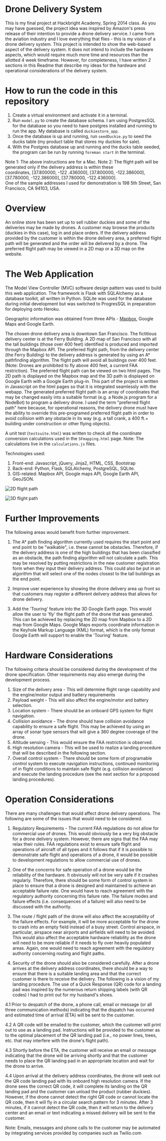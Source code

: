 Drone Delivery System
=====================

This is my final project at Hackbright Academy, Spring 2014 class. As you may have guessed, the project idea was inspired by Amazon's press release of their intention to provide a drone delivery service. I came from the aviation industry and I love everything that flies - this is my vision of a drone delivery system. This project is intended to show the web-based aspect of the delivery system. It does not intend to include the hardware aspects, which would require much more time and resources than the allotted 4 week timeframe. However, for completeness, I have written 2 sections in this Readme that describe my ideas for the hardware and operational considerations of the delivery system.

How to run the code in this repository
======================================

1. Create a virtual environment and activate it in a terminal.
2. Run `model.py` to create the database schema. I am using PostgresSQL for the database so you need to have postgres installed    and running to run the app. My database is called `duckiestore_app`.
3. Once the database is up and running, run `seedDuckie.py` to seed the ducks table (my product table that stores my duckies    for sale).
4. With the Postgres database up and running and the ducks table seeded, the program can be run by running `foreman start`    in the terminal.

Note 1: The above instructions are for a Mac.
Note 2: The flight path will be generated only if the delivery address is within these <br/>coordinates, [37.800000, -122              .436000], [37.800000, -122.386000], [37.780000, -122.386000], [37.780000, -122.436000]. <br/>One of the sample                 addresses I used for demonstration is 198 5th Street, San Francisco, CA 94103, USA.

Overview
======

An online store has been set up to sell rubber duckies and some of the deliveries may be made by drones.  A customer may browse the products (duckies in this case), log in and place orders. If the delivery address provided by the customer is within the drone delivery area, a preferred flight path will be generated and the order will be delivered by a drone. The preferred flight path may be viewed in a 2D map or a 3D map on the website.

The Web Application
=========

The Model View Controller (MVC) software design pattern was used to build this web application. The framework is Flask with SQLAlchemy as a database toolkit, all written in Python. SQLite was used for the database during initial development but was switched to ProgresSQL in preparation for deploying onto Heroku. 

Geographic information was obtained from three APIs - [Mapbox](http://link.here), Google Maps and Google Earth.  

The chosen drone delivery area is downtown San Francisco. The fictitious delivery center is at the Ferry Building. A 2D map of San Francisco with all the tall buildings (those over 400 feet) identified is produced and imported through the Mapbox API. The preferred flight path, from the delivery center (the Ferry Building) to the delivery address is generated by using an A* pathfinding algorithm. The flight path will avoid all buildings over 400 feet. (Note: Drones are prohibited to fly above 400 feet, a current FAA restriction). The preferred flight path can be viewed on two html pages. The 2D path is displayed on the Mapbox map and the 3D path is displayed on Google Earth with a Google Earth plug-in. This part of the project is written in Javascript on the html pages so that it is integrated seamlessly with the webapp. The generated preferred flight path is an array of coordinates that may be changed easily into a suitable format (e.g. a Node.js program for a NodeBot) to program a delivery drone. I used the term "preferred flight path" here because, for operational reasons, the delivery drone must have the ability to override this pre-programed preferred flight path in order to avoid collision with any obstacle in its way (e.g. a tall crank, a 400 ft.+ building under construction or other flying objects).

A unit test (`testsuite.html`) was written to check all the coordinate conversion calculations used in the `SFmapping.html` page. 
Note: The calculations live in the `calculations.js` files.

Technologies used:

1. Front-end: Javascript, jQuery, Jinja2, HTML, CSS, Bootstrap
2. Back-end: Python, Flask, SQLAlchemy, PostgreSQL, SQLite.
3. GIS-related: Mapbox API, Google maps API, Google Earth API, GeoJSON.

![2D flight path](https://raw.githubusercontent.com/cathylouie/Drone_Delivery/b4ad5c2eed0587e97f9597e735ea03ff3100bc70/static/img/2DPath.png)

![3D flight path](https://raw.githubusercontent.com/cathylouie/Drone_Delivery/master/static/img/3DPath.png)

Further Improvements
============

The following areas would benefit from further improvement.

1. The A* path finding algorithm currently used requires the start point and end point to be "walkable", i.e. these cannot be obstacles. Therefore, if the delivery address is one of the high buildings that has been classified as an obstacle, the path finding algorithm will not calculate a path. This may be resolved by putting restrictions in the new customer registration form when they input their delivery address. This could also be put in an algorithm that will select one of the nodes closest to the tall buildings as the end point. 

2. Improve user experience by showing the drone delivery area up front so that customers may register a different delivery address that allows for drone delivery.

3. Add the 'Touring' feature into the 3D Google Earth page. This would allow the user to 'fly' the flight path of the drone that was generated. This can be achieved by replacing the 2D map from Mapbox to a 2D map from Google Maps. Google Maps exports coordinate information in the Keyhole Markup Language (KML) format, which is the only format Google Earth will support to enable the 'Touring' feature. 

Hardware Considerations
=============

The following criteria should be considered during the development of the drone specification. Other requirements may also emerge during the development process.

1. Size of the delivery area - This will determine flight range capability and the engine/motor output and battery requirements  
2. Payload weight -  This will also affect the engine/motor and battery selection.
3. Location system - There should be an onboard GPS system for flight navigation. 
4. Collision avoidance - The drone should have collision avoidance capability to ensure a safe flight. This may be achieved by using an array of sonar type sensors that will give a 360 degree coverage of the drone.
5. Altitude sensing - This would ensure the FAA restriction is observed.
6. High resolution camera - This will be used to realize a landing procedure that will be described in the following section.
7. Overall control system - There should be some form of programable control system to execute navigation instructions, continued monitoring of in flight conditions to maintain safe flight (e.g. collision avoidance) and execute the landing procedure (see the next section for a proposed landing procedures).

Operation Considerations
=============

There are many challenges that would affect drone delivery operations. The following are some of the issues that would need to be considered.

1. Regulatory  Requirements - The current FAA regulations do not allow for commercial use of drones. This would obviously be a very big obstacle for a drone delivery system. However, there are signs that the FAA may relax their rules. FAA regulations exist to ensure safe flight and operations of aircraft of all types and it follows that if it is possible to demonstrate safe flight and operations of a drone, it would be possible to development regulations to allow commercial use of drones.

2. One of the concerns for safe operation of a drone would be the reliability of the hardware. It obviously will not be very safe if it crashes regularly. Therefore, there should be some form of control system in place to ensure that a drone is designed and maintained to achieve an acceptable failure rate. One would have to reach agreement with the regulatory authority concerning this failure rate. The failure modes and failure effects (i.e. consequences of a failure) will also need to be discussed with the authority.

3. The route / flight path of the drone will also affect the acceptability of the failure effects. For example, it will be more acceptable for the drone to crash into an empty field instead of a busy street. Control airspace, in particular, airspace near airports and airfields will need to be avoided. This would also affect the acceptable hardware reliability as the drone will need to be more reliable if it needs to fly over heavily populated areas.  Again, one would need to reach agreement with the regulatory authority concerning routing and flight paths.

4. Security of the drone should also be considered carefully. After a drone arrives at the delivery address coordinates, there should be a way to ensure that there is a suitable landing area and that the correct customer is there to receive the delivery. The following is a vision of my landing procedure. The use of a Quick Response (QR) code for a landing pad was inspired by the numerous return shipping labels (with QR codes) I had to print out for my husband's shoes.

  4.1 Prior to despatch of the drone, a phone call, email or message (or all three communication methods) indicating that the dispatch has occurred and estimated time of arrival (ETA) will be sent to the customer.

  4.2 A QR code will be emailed to the customer, which the customer will print out to use as a landing pad.  Instructions will be provided to the customer as to the optimal placement of the QR landing pad (i.e., no power lines, trees, etc.  that may interfere with the drone's flight path).

  4.3 Shortly before the ETA, the customer will receive an email or message indicating that the drone will be arriving shortly and that the customer needs to place the QR landing pad in an appropriate location and wait for the drone to   arrive.

  4.4 Upon arrival at the delivery address coordinates, the drone will seek out the QR code landing pad with its onboard high resolution camera.  If the drone sees the correct QR code, it will complete its landing on the QR landing pad and the customer can unload the product (rubber duckies).  However, if the drone cannot detect the right QR code or cannot locate the QR code, then it will fly in a circular search pattern for 3 minutes.  After 3 minutes, if it cannot detect the QR code, then it will return to the delivery center and an email or text indicating a missed delivery will be sent to the customer.
  
  Note: Emails, messages and phone calls to the customer may be automated by integrating services provided by companies such as Twilio.com
